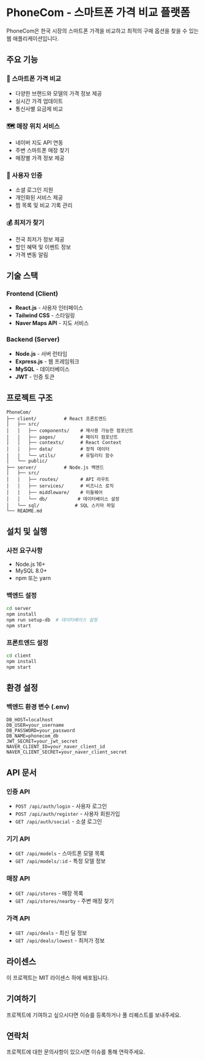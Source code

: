 # PhoneCom - 스마트폰 가격 비교 플랫폼

PhoneCom은 한국 시장의 스마트폰 가격을 비교하고 최적의 구매 옵션을 찾을 수 있는 웹 애플리케이션입니다.

## 주요 기능

### 📱 스마트폰 가격 비교
- 다양한 브랜드와 모델의 가격 정보 제공
- 실시간 가격 업데이트
- 통신사별 요금제 비교

### 🗺️ 매장 위치 서비스
- 네이버 지도 API 연동
- 주변 스마트폰 매장 찾기
- 매장별 가격 정보 제공

### 🔐 사용자 인증
- 소셜 로그인 지원
- 개인화된 서비스 제공
- 찜 목록 및 비교 기록 관리

### 💰 최저가 찾기
- 전국 최저가 정보 제공
- 할인 혜택 및 이벤트 정보
- 가격 변동 알림

## 기술 스택

### Frontend (Client)
- **React.js** - 사용자 인터페이스
- **Tailwind CSS** - 스타일링
- **Naver Maps API** - 지도 서비스

### Backend (Server)
- **Node.js** - 서버 런타임
- **Express.js** - 웹 프레임워크
- **MySQL** - 데이터베이스
- **JWT** - 인증 토큰

## 프로젝트 구조

```
PhoneCom/
├── client/          # React 프론트엔드
│   ├── src/
│   │   ├── components/    # 재사용 가능한 컴포넌트
│   │   ├── pages/         # 페이지 컴포넌트
│   │   ├── contexts/      # React Context
│   │   ├── data/          # 정적 데이터
│   │   └── utils/         # 유틸리티 함수
│   └── public/
├── server/          # Node.js 백엔드
│   ├── src/
│   │   ├── routes/        # API 라우트
│   │   ├── services/      # 비즈니스 로직
│   │   ├── middleware/    # 미들웨어
│   │   └── db/           # 데이터베이스 설정
│   └── sql/             # SQL 스키마 파일
└── README.md
```

## 설치 및 실행

### 사전 요구사항
- Node.js 16+ 
- MySQL 8.0+
- npm 또는 yarn

### 백엔드 설정
```bash
cd server
npm install
npm run setup-db  # 데이터베이스 설정
npm start
```

### 프론트엔드 설정
```bash
cd client
npm install
npm start
```

## 환경 설정

### 백엔드 환경 변수 (.env)
```
DB_HOST=localhost
DB_USER=your_username
DB_PASSWORD=your_password
DB_NAME=phonecom_db
JWT_SECRET=your_jwt_secret
NAVER_CLIENT_ID=your_naver_client_id
NAVER_CLIENT_SECRET=your_naver_client_secret
```

## API 문서

### 인증 API
- `POST /api/auth/login` - 사용자 로그인
- `POST /api/auth/register` - 사용자 회원가입
- `GET /api/auth/social` - 소셜 로그인

### 기기 API
- `GET /api/models` - 스마트폰 모델 목록
- `GET /api/models/:id` - 특정 모델 정보

### 매장 API
- `GET /api/stores` - 매장 목록
- `GET /api/stores/nearby` - 주변 매장 찾기

### 가격 API
- `GET /api/deals` - 최신 딜 정보
- `GET /api/deals/lowest` - 최저가 정보

## 라이센스

이 프로젝트는 MIT 라이센스 하에 배포됩니다.

## 기여하기

프로젝트에 기여하고 싶으시다면 이슈를 등록하거나 풀 리퀘스트를 보내주세요.

## 연락처

프로젝트에 대한 문의사항이 있으시면 이슈를 통해 연락주세요.
